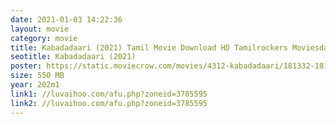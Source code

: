 ```yaml
---
date: 2021-01-03 14:22:36
layout: movie
category: movie
title: Kabadadaari (2021) Tamil Movie Download HD Tamilrockers Moviesda
seotitle: Kabadadaari (2021)
poster: https://static.moviecrow.com/movies/4312-kabadadaari/181332-181330-EkrtDQyUcAEkqes-px144.jpg
size: 550 MB
year: 202m1
link1: //luvaihoo.com/afu.php?zoneid=3785595
link2: //luvaihoo.com/afu.php?zoneid=3785595
---
```

